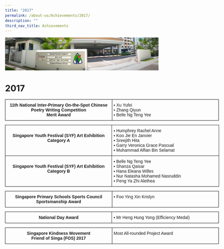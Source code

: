 ```yaml
---
title: "2017"
permalink: /about-us/Achievements/2017/
description: ""
third_nav_title: Achievements
---
```

![](/images/About%20Us.jpg)

2017
====



<style type="text/css">
.tg  {border-collapse:collapse;border-spacing:0;}
.tg td{border-color:black;border-style:solid;border-width:1px;font-family:Arial, sans-serif;font-size:14px;
  overflow:hidden;padding:10px 5px;word-break:normal;}
.tg th{border-color:black;border-style:solid;border-width:1px;font-family:Arial, sans-serif;font-size:14px;
  font-weight:normal;overflow:hidden;padding:10px 5px;word-break:normal;}
.tg .tg-amwm{font-weight:bold;text-align:center;vertical-align:top}
.tg .tg-0lax{text-align:left;vertical-align:top}
</style>
<table class="tg" style="undefined;table-layout: fixed; width: 702px">
<colgroup>
<col style="width: 351px">
<col style="width: 351px">
</colgroup>
<thead>
  <tr>
    <td class="tg-amwm">11th National Inter-Primary On-the-Spot Chinese Poetry Writing Competition<br>Merit Award<br></td>
    <td class="tg-0lax"><span style="font-weight:400;font-style:normal;text-decoration:none">▪ </span>Xu Yufei<br><span style="font-weight:400;font-style:normal;text-decoration:none">▪ </span>Zhang Qiyun<br><span style="font-weight:400;font-style:normal;text-decoration:none">▪ </span>Belle Ng Teng Yee</td>
  </tr>
</thead>
</table>


<style type="text/css">
.tg  {border-collapse:collapse;border-spacing:0;}
.tg td{border-color:black;border-style:solid;border-width:1px;font-family:Arial, sans-serif;font-size:14px;
  overflow:hidden;padding:10px 5px;word-break:normal;}
.tg th{border-color:black;border-style:solid;border-width:1px;font-family:Arial, sans-serif;font-size:14px;
  font-weight:normal;overflow:hidden;padding:10px 5px;word-break:normal;}
.tg .tg-amwm{font-weight:bold;text-align:center;vertical-align:top}
.tg .tg-0lax{text-align:left;vertical-align:top}
</style>
<table class="tg" style="undefined;table-layout: fixed; width: 703px">
<colgroup>
<col style="width: 351px">
<col style="width: 352px">
</colgroup>
<thead>
  <tr>
    <th class="tg-amwm"><br>Singapore Youth Festival (SYF) Art Exhibition<br>Category A<br></th>
    <th class="tg-0lax"><span style="font-weight:400;font-style:normal;text-decoration:none">▪ </span>Humphrey Rachel Anne<br><span style="font-weight:400;font-style:normal;text-decoration:none">▪ </span>Koo Jie En Janvier<br><span style="font-weight:400;font-style:normal;text-decoration:none">▪ </span>Sreejith Hita<br><span style="font-weight:400;font-style:normal;text-decoration:none">▪ </span>Garry Veronica Grace Pascual<br><span style="font-weight:400;font-style:normal;text-decoration:none">▪ </span>Muhammad Alfian Bin Selamat</th>
  </tr>
</thead>
<tbody>
  <tr>
    <td class="tg-amwm"><br>Singapore Youth Festival (SYF) Art Exhibition<br>Category B<br></td>
    <td class="tg-0lax"><span style="font-weight:400;font-style:normal;text-decoration:none">▪ </span>Belle Ng Teng Yee<br><span style="font-weight:400;font-style:normal;text-decoration:none">▪ </span>Shanza Qaisar<br><span style="font-weight:400;font-style:normal;text-decoration:none">▪ </span>Hana Eleana Willes<br><span style="font-weight:400;font-style:normal;text-decoration:none">▪ </span>Nur Natasha Mohamed Nasruddin<br><span style="font-weight:400;font-style:normal;text-decoration:none">▪ </span>Peng Ya Zhi Alethea</td>
  </tr>
</tbody>
</table>


<style type="text/css">
.tg  {border-collapse:collapse;border-spacing:0;}
.tg td{border-color:black;border-style:solid;border-width:1px;font-family:Arial, sans-serif;font-size:14px;
  overflow:hidden;padding:10px 5px;word-break:normal;}
.tg th{border-color:black;border-style:solid;border-width:1px;font-family:Arial, sans-serif;font-size:14px;
  font-weight:normal;overflow:hidden;padding:10px 5px;word-break:normal;}
.tg .tg-amwm{font-weight:bold;text-align:center;vertical-align:top}
.tg .tg-0lax{text-align:left;vertical-align:top}
</style>
<table class="tg" style="undefined;table-layout: fixed; width: 702px">
<colgroup>
<col style="width: 351px">
<col style="width: 351px">
</colgroup>
<thead>
  <tr>
    <td class="tg-amwm">Singapore Primary Schools Sports Council<br>Sportsmanship Award<br></td>
    <td class="tg-0lax"><span style="font-weight:400;font-style:normal;text-decoration:none">▪ </span>Foo Ying Xin Krislyn</td>
  </tr>
</thead>
</table>


<style type="text/css">
.tg  {border-collapse:collapse;border-spacing:0;}
.tg td{border-color:black;border-style:solid;border-width:1px;font-family:Arial, sans-serif;font-size:14px;
  overflow:hidden;padding:10px 5px;word-break:normal;}
.tg th{border-color:black;border-style:solid;border-width:1px;font-family:Arial, sans-serif;font-size:14px;
  font-weight:normal;overflow:hidden;padding:10px 5px;word-break:normal;}
.tg .tg-amwm{font-weight:bold;text-align:center;vertical-align:top}
.tg .tg-0lax{text-align:left;vertical-align:top}
</style>
<table class="tg" style="undefined;table-layout: fixed; width: 702px">
<colgroup>
<col style="width: 351px">
<col style="width: 351px">
</colgroup>
<thead>
  <tr>
    <td class="tg-amwm">National Day Award</td>
    <td class="tg-0lax"><span style="font-weight:400;font-style:normal;text-decoration:none">▪ </span>Mr Heng Hung Yong (Efficiency Medal)</td>
  </tr>
</thead>
</table>


<style type="text/css">
.tg  {border-collapse:collapse;border-spacing:0;}
.tg td{border-color:black;border-style:solid;border-width:1px;font-family:Arial, sans-serif;font-size:14px;
  overflow:hidden;padding:10px 5px;word-break:normal;}
.tg th{border-color:black;border-style:solid;border-width:1px;font-family:Arial, sans-serif;font-size:14px;
  font-weight:normal;overflow:hidden;padding:10px 5px;word-break:normal;}
.tg .tg-amwm{font-weight:bold;text-align:center;vertical-align:top}
.tg .tg-0lax{text-align:left;vertical-align:top}
</style>
<table class="tg" style="undefined;table-layout: fixed; width: 702px">
<colgroup>
<col style="width: 351px">
<col style="width: 351px">
</colgroup>
<thead>
  <tr>
    <td class="tg-amwm">Singapore Kindness Movement<br>Friend of Singa (FOS) 2017<br></td>
    <td class="tg-0lax">      Most All-rounded Project Award</td>
  </tr>
</thead>
</table>